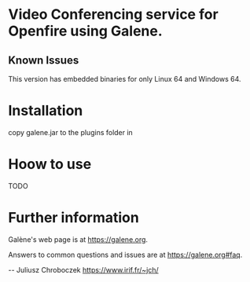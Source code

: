 # Video Conferencing service for Openfire using Galene.

## Known Issues

This version has embedded binaries for only Linux 64 and Windows 64.

# Installation

copy galene.jar to the plugins folder in 

# Hoow to use

TODO

# Further information

Galène's web page is at <https://galene.org>.

Answers to common questions and issues are at <https://galene.org#faq>.

-- Juliusz Chroboczek <https://www.irif.fr/~jch/>
